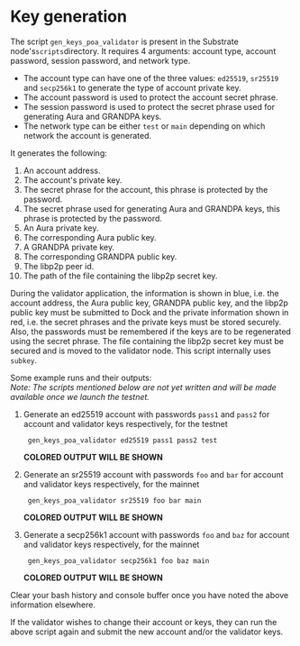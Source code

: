 # Key generation

The script `gen_keys_poa_validator` is present in the Substrate node's`scripts`directory. It requires 4 arguments: account type, account password, session password, and network type.

* The account type can have one of the three values: `ed25519`, `sr25519` and `secp256k1` to generate the type of account private key.
* The account password is used to protect the account secret phrase.
* The session password is used to protect the secret phrase used for generating Aura and GRANDPA keys.
* The network type can be either `test` or `main` depending on which network the account is generated.

It generates the following:

1. An account address.
2. The account's private key.
3. The secret phrase for the account, this phrase is protected by the password.
4. The secret phrase used for generating Aura and GRANDPA keys, this phrase is protected by the password.
5. An Aura private key.
6. The corresponding Aura public key.
7. A GRANDPA private key.
8. The corresponding GRANDPA public key.
9. The libp2p peer id.
10. The path of the file containing the libp2p secret key.

During the validator application, the information is shown in blue, i.e. the account address, the Aura public key, GRANDPA public key, and the libp2p public key must be submitted to Dock and the private information shown in red, i.e. the secret phrases and the private keys must be stored securely. Also, the passwords must be remembered if the keys are to be regenerated using the secret phrase. The file containing the libp2p secret key must be secured and is moved to the validator node. This script internally uses `subkey`.

Some example runs and their outputs:  
_Note: The scripts mentioned below are not yet written and will be made available once we launch the testnet._

1. Generate an ed25519 account with passwords `pass1` and `pass2` for account and validator keys respectively, for the testnet

   ```text
    gen_keys_poa_validator ed25519 pass1 pass2 test
   ```

   **COLORED OUTPUT WILL BE SHOWN**  

2. Generate an sr25519 account with passwords `foo` and `bar` for account and validator keys respectively, for the mainnet

   ```text
    gen_keys_poa_validator sr25519 foo bar main
   ```

   **COLORED OUTPUT WILL BE SHOWN**

3. Generate a secp256k1 account with passwords `foo` and `baz` for account and validator keys respectively, for the mainnet

   ```text
    gen_keys_poa_validator secp256k1 foo baz main
   ```

   **COLORED OUTPUT WILL BE SHOWN**

Clear your bash history and console buffer once you have noted the above information elsewhere.

If the validator wishes to change their account or keys, they can run the above script again and submit the new account and/or the validator keys.

